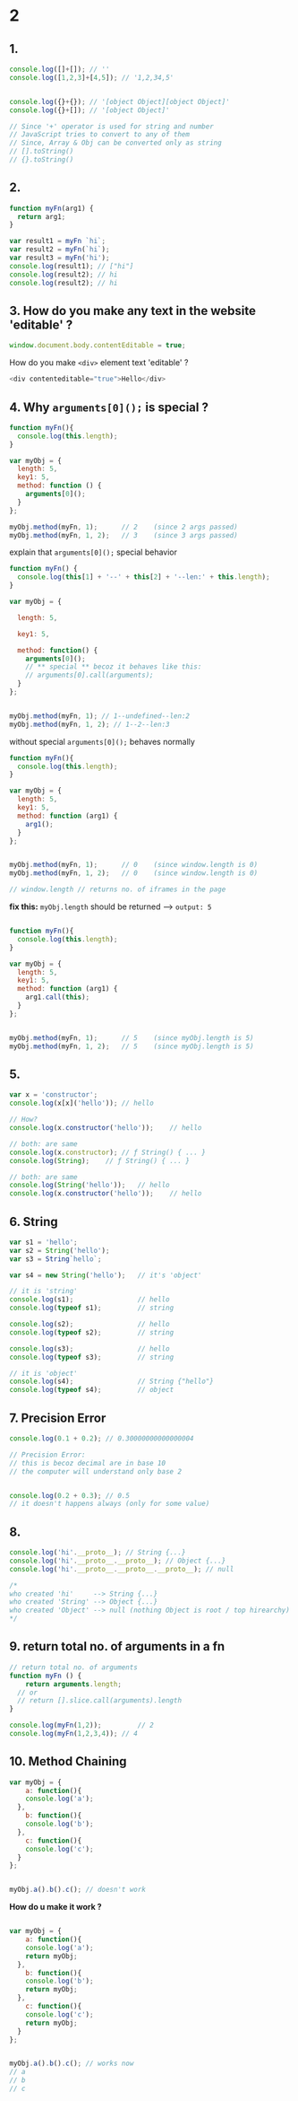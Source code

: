 # 2

## 1.

```javascript
console.log([]+[]); // ''
console.log([1,2,3]+[4,5]); // '1,2,34,5'


console.log({}+{}); // '[object Object][object Object]'
console.log({}+[]); // '[object Object]'

// Since '+' operator is used for string and number
// JavaScript tries to convert to any of them
// Since, Array & Obj can be converted only as string
// [].toString()
// {}.toString()
```



## 2.

```javascript
function myFn(arg1) {
  return arg1;
}

var result1 = myFn `hi`;
var result2 = myFn(`hi`);
var result3 = myFn('hi');
console.log(result1); // ["hi"]
console.log(result2); // hi
console.log(result2); // hi
```



## 3. How do you make any text in the website 'editable' ?

```javascript
window.document.body.contentEditable = true;
```

How do you make `<div>` element text  'editable' ?

```javascript
<div contenteditable="true">Hello</div>
```

## 4. Why `arguments[0]();`  is special ?

```javascript
function myFn(){
  console.log(this.length);
}

var myObj = {
  length: 5,
  key1: 5,
  method: function () {
    arguments[0]();
  }
};

myObj.method(myFn, 1);		// 2	(since 2 args passed)
myObj.method(myFn, 1, 2);	// 3	(since 3 args passed)
```

explain that `arguments[0]();` special behavior 

```javascript
function myFn() {
  console.log(this[1] + '--' + this[2] + '--len:' + this.length);
}

var myObj = {

  length: 5,

  key1: 5,

  method: function() {
    arguments[0]();    
    // ** special ** becoz it behaves like this:
    // arguments[0].call(arguments);
  }
};


myObj.method(myFn, 1); // 1--undefined--len:2
myObj.method(myFn, 1, 2); // 1--2--len:3
```

without special `arguments[0]();` behaves normally

```javascript
function myFn(){
  console.log(this.length);
}

var myObj = {
  length: 5,
  key1: 5,
  method: function (arg1) {
	arg1();
  }
};


myObj.method(myFn, 1);		// 0	(since window.length is 0)
myObj.method(myFn, 1, 2);	// 0	(since window.length is 0)

// window.length // returns no. of iframes in the page
```

**fix this:**  `myObj.length` should be returned --&gt;  `output: 5` 

```javascript

function myFn(){
  console.log(this.length);
}

var myObj = {
  length: 5,
  key1: 5,
  method: function (arg1) {
	arg1.call(this);
  }
};


myObj.method(myFn, 1);		// 5	(since myObj.length is 5)
myObj.method(myFn, 1, 2);	// 5	(since myObj.length is 5)

```

## 5.

```javascript
var x = 'constructor';
console.log(x[x]('hello'));	// hello

// How?
console.log(x.constructor('hello'));	// hello

// both: are same
console.log(x.constructor);	// ƒ String() { ... }
console.log(String);	// ƒ String() { ... }

// both: are same
console.log(String('hello'));	// hello
console.log(x.constructor('hello'));	// hello
```

## 6. String

```javascript
var s1 = 'hello';
var s2 = String('hello');
var s3 = String`hello`;

var s4 = new String('hello');	// it's 'object'

// it is 'string'
console.log(s1);				// hello
console.log(typeof s1);	        // string

console.log(s2);				// hello
console.log(typeof s2);	        // string

console.log(s3);				// hello
console.log(typeof s3);	        // string

// it is 'object'
console.log(s4);				// String {"hello"}
console.log(typeof s4);	        // object
```



## 7. Precision Error

```javascript
console.log(0.1 + 0.2);	// 0.30000000000000004

// Precision Error:
// this is becoz decimal are in base 10
// the computer will understand only base 2


console.log(0.2 + 0.3);	// 0.5
// it doesn't happens always (only for some value)


```

## 8.

```javascript
console.log('hi'.__proto__); // String {...}
console.log('hi'.__proto__.__proto__); // Object {...}
console.log('hi'.__proto__.__proto__.__proto__); // null

/*
who created 'hi'     --> String {...}
who created 'String' --> Object {...}
who created 'Object' --> null (nothing Object is root / top hirearchy) 
*/

```



## 9. return total no. of arguments in a fn

```javascript
// return total no. of arguments
function myFn () {
	return arguments.length;
  // or
  // return [].slice.call(arguments).length
}

console.log(myFn(1,2));			// 2
console.log(myFn(1,2,3,4));	// 4
```

## 10. Method Chaining

```javascript
var myObj = {
	a: function(){
  	console.log('a');
  },
	b: function(){
  	console.log('b');
  },
	c: function(){
  	console.log('c');
  }
};


myObj.a().b().c(); // doesn't work 

```

**How do u make it work ?**

```javascript

var myObj = {
	a: function(){
  	console.log('a');
    return myObj;
  },
	b: function(){
  	console.log('b');
    return myObj;
  },
	c: function(){
  	console.log('c');
    return myObj;
  }
};


myObj.a().b().c(); // works now
// a
// b
// c
```



